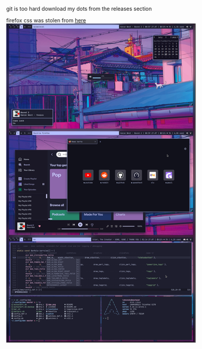 git is too hard download my dots from the releases section

firefox css was stolen from [here](https://github.com/beyond9thousand/dotfiles/blob/bspwm/.mozilla/firefox/n9ibrqkd.default-release/chrome/userChrome.css)
![screenshot](https://raw.githubusercontent.com/lubunuku/dots/main/montage.png)

